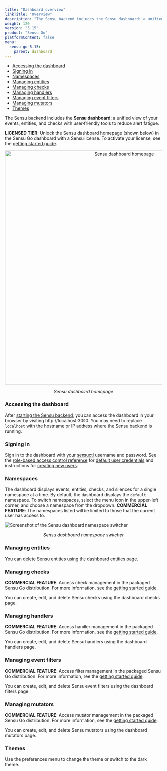 ```yaml
---
title: "Dashboard overview"
linkTitle: "Overview"
description: "The Sensu backend includes the Sensu dashboard: a unified view of your Sensu resources with user-friendly tools to reduce alert fatigue. Read the doc to get started using the dashboard."
weight: 120
version: "5.15"
product: "Sensu Go"
platformContent: false
menu:
  sensu-go-5.15:
    parent: dashboard
---
```


- [Accessing the dashboard](#accessing-the-dashboard)
- [Signing in](#signing-in)
- [Namespaces](#namespaces)
- [Managing entities](#managing-entities)
- [Managing checks](#managing-checks)
- [Managing handlers](#managing-handlers)
- [Managing event filters](#managing-event-filters)
- [Managing mutators](#managing-mutators)
- [Themes](#themes)

The Sensu backend includes the **Sensu dashboard**:
a unified view of your events, entities, and checks with user-friendly tools to reduce alert fatigue.

**LICENSED TIER**: Unlock the Sensu dashboard homepage (shown below) in the Sensu Go dashboard with a Sensu license. To activate your license, see the [getting started guide][6].

<div style="text-align:center">
<img src="/images/archived_version_images/homepage.png" alt="Sensu dashboard homepage" width="750">
</div>

<p style="text-align:center"><i>Sensu dashboard homepage</i></p>

### Accessing the dashboard
After [starting the Sensu backend][1], you can access the dashboard in your browser
by visiting http://localhost:3000. You may need to replace `localhost` with the
hostname or IP address where the Sensu backend is running.

### Signing in
Sign in to the dashboard with your [sensuctl][2] username and password.
See the [role-based access control reference][3] for [default user credentials][4] and instructions for [creating new users][5].

### Namespaces
The dashboard displays events, entities, checks, and silences for a single namespace at a time.
By default, the dashboard displays the `default` namespace.
To switch namespaces, select the menu icon in the upper-left corner, and choose a namespace from the dropdown.
**COMMERCIAL FEATURE**: The namespaces listed will be limited to those that the current user has access to.

<img src="/images/archived_version_images/dashboard_namespace_switcher.png" alt="Screenshot of the Sensu dashboard namespace switcher">

<p style="text-align:center"><i>Sensu dashboard namespace switcher</i></p>

### Managing entities

You can delete Sensu entities using the dashboard entities page.

### Managing checks

**COMMERCIAL FEATURE**: Access check management in the packaged Sensu Go distribution. For more information, see the [getting started guide][6].

You can create, edit, and delete Sensu checks using the dashboard checks page.

### Managing handlers

**COMMERCIAL FEATURE**: Access handler management in the packaged Sensu Go distribution. For more information, see the [getting started guide][6].

You can create, edit, and delete Sensu handlers using the dashboard handlers page.

### Managing event filters

**COMMERCIAL FEATURE**: Access filter management in the packaged Sensu Go distribution. For more information, see the [getting started guide][6].

You can create, edit, and delete Sensu event filters using the dashboard filters page.

### Managing mutators

**COMMERCIAL FEATURE**: Access mutator management in the packaged Sensu Go distribution. For more information, see the [getting started guide][6].

You can create, edit, and delete Sensu mutators using the dashboard mutators page.

### Themes
Use the preferences menu to change the theme or switch to the dark theme.

[1]: ../../reference/backend#restarting-the-service
[2]: ../../sensuctl/reference/
[3]: ../../reference/rbac
[4]: ../../reference/rbac#default-user
[5]: ../../reference/rbac#creating-a-user
[6]: ../../getting-started/enterprise
